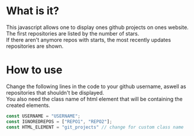 # What is it?
This javascript allows one to display ones github projects on ones website. \
The first repositories are listed by the number of stars. \
If there aren't anymore repos with starts, the most recently updates repositories are shown.


# How to use
Change the following lines in the code to your github username, aswell as repositories that shouldn't be displayed. \
You also need the class name of html element that will be containing the created elements.

```js
const USERNAME = "USERNAME";
const IGNOREDREPOS = ["REPO1", "REPO2"]; 
const HTML_ELEMENT = "git_projects" // change for custom class name
```
